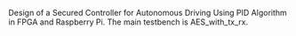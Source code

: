 Design of a Secured Controller for Autonomous Driving Using PID Algorithm in FPGA and Raspberry Pi.
The main testbench is AES_with_tx_rx.
